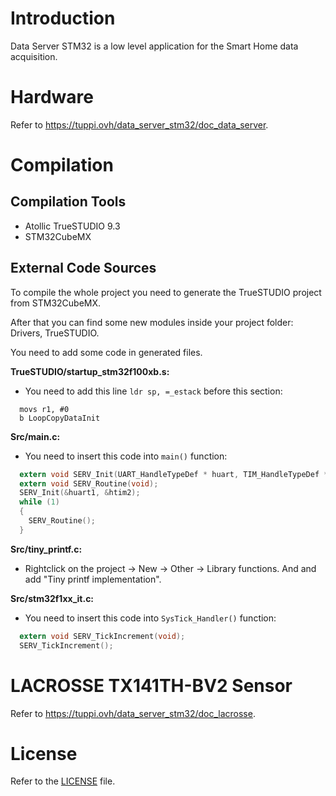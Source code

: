 # Introduction

Data Server STM32 is a low level application for the Smart Home data acquisition.


# Hardware

Refer to https://tuppi.ovh/data_server_stm32/doc_data_server.


# Compilation

## Compilation Tools 

- Atollic TrueSTUDIO 9.3
- STM32CubeMX


## External Code Sources

To compile the whole project you need to generate the TrueSTUDIO project from STM32CubeMX.

After that you can find some new modules inside your project folder: Drivers, TrueSTUDIO. 

You need to add some code in generated files.

**TrueSTUDIO/startup_stm32f100xb.s:**
- You need to add this line ` ldr sp, =_estack ` before this section:

```
  movs r1, #0
  b LoopCopyDataInit
```

**Src/main.c:**
- You need to insert this code into `main()` function:
```c
  extern void SERV_Init(UART_HandleTypeDef * huart, TIM_HandleTypeDef * htim);
  extern void SERV_Routine(void);
  SERV_Init(&huart1, &htim2);
  while (1)
  {
    SERV_Routine();
  }
``` 

**Src/tiny_printf.c:**
- Rightclick on the project -> New -> Other -> Library functions. And and add "Tiny printf implementation".

**Src/stm32f1xx_it.c:**
- You need to insert this code into `SysTick_Handler()` function:
```c
  extern void SERV_TickIncrement(void);
  SERV_TickIncrement();
```


# LACROSSE TX141TH-BV2 Sensor

Refer to https://tuppi.ovh/data_server_stm32/doc_lacrosse. 


# License 

Refer to the [LICENSE](LICENSE) file.

